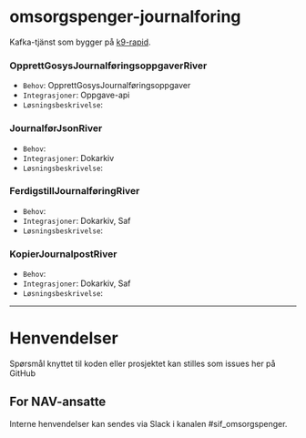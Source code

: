 omsorgspenger-journalforing
================


Kafka-tjänst som bygger på <a href="https://github.com/navikt/k9-rapid">k9-rapid</a>.

### OpprettGosysJournalføringsoppgaverRiver ###
* `Behov`: OpprettGosysJournalføringsoppgaver
* `Integrasjoner`: Oppgave-api
* `Løsningsbeskrivelse`:

### JournalførJsonRiver ###
* `Behov`: 
* `Integrasjoner`: Dokarkiv
* `Løsningsbeskrivelse`:

### FerdigstillJournalføringRiver ###
* `Behov`:
* `Integrasjoner`: Dokarkiv, Saf
* `Løsningsbeskrivelse`:

### KopierJournalpostRiver ###
* `Behov`:
* `Integrasjoner`: Dokarkiv, Saf
* `Løsningsbeskrivelse`:

---

# Henvendelser

Spørsmål knyttet til koden eller prosjektet kan stilles som issues her på GitHub

## For NAV-ansatte

Interne henvendelser kan sendes via Slack i kanalen #sif_omsorgspenger.

